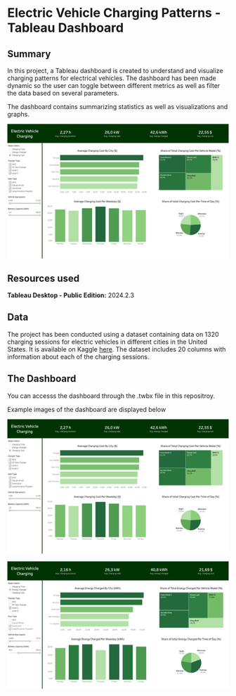 # Electric Vehicle Charging Patterns - Tableau Dashboard

## Summary
In this project, a Tableau dashboard is created to understand and visualize charging patterns for electrical vehicles. The dashboard has been made dynamic so the user can toggle between different metrics as well as filter the data based on several parameters.

The dashboard contains summarizing statistics as well as visualizations and graphs.

![Full dashboard](Images/Full_dashboard.png "Full dashboard") 

## Resources used
**Tableau Desktop - Public Edition:** 2024.2.3

## Data
The project has been conducted using a dataset containing data on 1320 charging sessions for electric vehicles in different cities in the United States.
It is available on Kaggle [here]([https://www.kaggle.com/datasets/valakhorasani/electric-vehicle-charging-patterns/data]).
The dataset includes 20 columns with information about each of the charging sessions.

## The Dashboard
You can accesss the dashboard through the .twbx file in this repositroy. 

Example images of the dashboard are displayed below

![Full dashboard](Images/Full_dashboard.png "Full dashboard") 



![Dashboard with filters](Images/Dashboard_with_filters.png "Dashboard with filters") 
